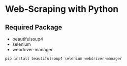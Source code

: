 # Web-Scraping with Python

## Required Package

- beautifulsoup4
- selenium
- webdriver-manager

```
pip install beautifulsoup4 selenium webdriver-manager 
```